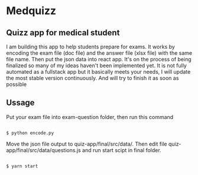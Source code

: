 # Medquizz
## Quizz app for medical student
I am building this app to help students prepare for exams. It works by encoding the exam file (doc file) and the answer file (xlsx file) with the same file name. Then put the json data into react app. It's on the process of being finalized so many of my ideas haven't been implemented yet. It is not fully automated as a fullstack app but it basically meets your needs, I will update the most stable version continuously. And will try to finish it as soon as possible

## Ussage

Put your exam file into exam-question folder, then run this command

```console

$ python encode.py

```

Move the json file output to quiz-app/final/src/data/. Then edit file quiz-app/final/src/data/questions.js and run start scipt in final folder.

```console

$ yarn start

```
